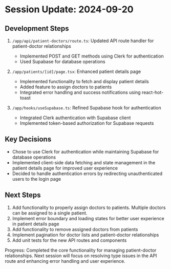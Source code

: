 # Session Update: 2024-09-20

## Development Steps

1. `/app/api/patient-doctors/route.ts`: Updated API route handler for patient-doctor relationships
   - Implemented POST and GET methods using Clerk for authentication
   - Used Supabase for database operations

2. `/app/patients/[id]/page.tsx`: Enhanced patient details page
   - Implemented functionality to fetch and display patient details
   - Added feature to assign doctors to patients
   - Integrated error handling and success notifications using react-hot-toast

3. `/app/hooks/useSupabase.ts`: Refined Supabase hook for authentication
   - Integrated Clerk authentication with Supabase client
   - Implemented token-based authorization for Supabase requests

## Key Decisions

- Chose to use Clerk for authentication while maintaining Supabase for database operations
- Implemented client-side data fetching and state management in the patient details page for improved user experience
- Decided to handle authentication errors by redirecting unauthenticated users to the login page

## Next Steps

1. Add functionality to properly assign doctors to patients. Multiple doctors can be assigned to a single patient.
2. Implement error boundary and loading states for better user experience in patient details page
3. Add functionality to remove assigned doctors from patients
4. Implement pagination for doctor lists and patient-doctor relationships
5. Add unit tests for the new API routes and components

Progress: Completed the core functionality for managing patient-doctor relationships. Next session will focus on resolving type issues in the API route and enhancing error handling and user experience.